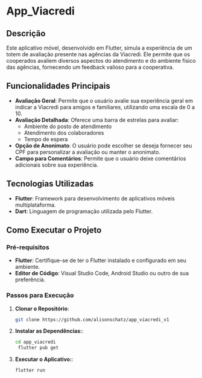 # App_Viacredi

## Descrição
Este aplicativo móvel, desenvolvido em Flutter, simula a experiência de um totem de avaliação presente nas agências da Viacredi. Ele permite que os cooperados avaliem diversos aspectos do atendimento e do ambiente físico das agências, fornecendo um feedback valioso para a cooperativa.

## Funcionalidades Principais
- **Avaliação Geral**: Permite que o usuário avalie sua experiência geral em indicar a Viacredi para amigos e familiares, utilizando uma escala de 0 a 10.
- **Avaliação Detalhada**: Oferece uma barra de estrelas para avaliar:
  - Ambiente do posto de atendimento
  - Atendimento dos colaboradores
  - Tempo de espera
- **Opção de Anonimato**: O usuário pode escolher se deseja fornecer seu CPF para personalizar a avaliação ou manter o anonimato.
- **Campo para Comentários**: Permite que o usuário deixe comentários adicionais sobre sua experiência.

## Tecnologias Utilizadas
- **Flutter**: Framework para desenvolvimento de aplicativos móveis multiplataforma.
- **Dart**: Linguagem de programação utilizada pelo Flutter.

## Como Executar o Projeto

### Pré-requisitos
- **Flutter**: Certifique-se de ter o Flutter instalado e configurado em seu ambiente.
- **Editor de Código**: Visual Studio Code, Android Studio ou outro de sua preferência.

### Passos para Execução
1. **Clonar o Repositório**:
   ```bash
   git clone https://github.com/alisonschatz/app_viacredi_v1


2. **Instalar as Dependências:**:
   ```bash
   cd app_viacredi
    flutter pub get


3. **Executar o Aplicativo:**:
   ```bash
   flutter run

